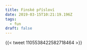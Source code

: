 ```yaml
---
title: Finské přísloví
date: 2019-03-15T10:21:19.196Z
tags:
  - fun
draft: false
---
```

{{< tweet 1105538422582718464 >}}
